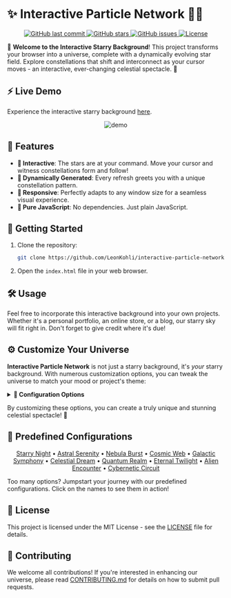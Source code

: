 # ✨ Interactive Particle Network 🚀🌌

<p align="center">
  <a href="https://github.com/LeonKohli/interactive-particle-network">
    <img src="https://img.shields.io/github/last-commit/LeonKohli/interactive-particle-network" alt="GitHub last commit">
  </a>
  <a href="https://github.com/LeonKohli/interactive-particle-network/stargazers">
    <img src="https://img.shields.io/github/stars/LeonKohli/interactive-particle-network" alt="GitHub stars">
  </a>
  <a href="https://github.com/LeonKohli/interactive-particle-network/issues">
    <img src="https://img.shields.io/github/issues/LeonKohli/interactive-particle-network" alt="GitHub issues">
  </a>
  <a href="https://github.com/LeonKohli/interactive-particle-network/blob/main/LICENSE">
    <img src="https://img.shields.io/github/license/LeonKohli/interactive-particle-network" alt="License">
  </a>
</p>

🌌 **Welcome to the Interactive Starry Background**! This project transforms your browser into a universe, complete with a dynamically evolving star field. Explore constellations that shift and interconnect as your cursor moves - an interactive, ever-changing celestial spectacle. 🌠

## ⚡ Live Demo

Experience the interactive starry background [here](https://codepen.io/LeonKohli/pen/poQKLOL).

<p align="center">
  <img src="https://github.com/LeonKohli/interactive-particle-network/assets/98176333/ac7b59d7-8dfb-4290-88ec-632fd9348170" alt="demo">
</p>

## 🌟 Features

- **👐 Interactive**: The stars are at your command. Move your cursor and witness constellations form and follow!
- **🎲 Dynamically Generated**: Every refresh greets you with a unique constellation pattern.
- **📐 Responsive**: Perfectly adapts to any window size for a seamless visual experience.
- **🔨 Pure JavaScript**: No dependencies. Just plain JavaScript.

## 🚀 Getting Started

1. Clone the repository:
   ```sh
   git clone https://github.com/LeonKohli/interactive-particle-network.git
   ```
2. Open the `index.html` file in your web browser.

## 🛠️ Usage

Feel free to incorporate this interactive background into your own projects. Whether it's a personal portfolio, an online store, or a blog, our starry sky will fit right in. Don't forget to give credit where it's due!

## ⚙️ Customize Your Universe

**Interactive Particle Network** is not just a starry background, it's _your_ starry background. With numerous customization options, you can tweak the universe to match your mood or project's theme:

<details>
  <summary><strong>🌟 Configuration Options</strong></summary>

  - `numberOfStars`: Set the number of stars in your sky.
  - `maxDistance`: Maximum distance for a star connection.
  - `starSize`: Range of possible star sizes.
  - `speedFactor`: Speed at which stars move around the canvas.
  - `mouseRadius`: Area around the mouse where stars will attempt to form connections.
  - `starColor`: Color of the stars.
  - `connectionColor`: Color of the lines that connect stars.
  - `canvasBackgroundColor`: Background color of your canvas.
  - `lineThickness`: Thickness of the connection lines.
  - `starShapes`: Shapes of the stars - 'circle' or 'star'.
  - `randomStarSpeeds`: Set this to true for stars moving at random speeds.
  - `rotationSpeed`: Range of possible rotation speeds for star-shaped stars.
  - `connectionsWhenNoMouse`: Set this to true to form star connections without mouse interference.
  - `percentStarsConnecting`: Percentage of stars that can connect when the mouse is not on the canvas.
  - `connectionLinesDashed`: Set this to true for dashed connection lines.
  - `dashedLinesConfig`: Configuration for the dashed lines.
  - `canvasGradient`: Add a gradient for the canvas background.
  - `starDensity`: Density of the stars - 'low', 'medium', 'high', or 'ultra'.
</details>

By customizing these options, you can create a truly unique and stunning celestial spectacle! 💫

## 🎨 Predefined Configurations

<p align="center">
  <a href="./examples.md#starry-night">Starry Night</a> •
  <a href="./examples.md#astral-serenity">Astral Serenity</a> •
  <a href="./examples.md#nebula-burst">Nebula Burst</a> •
  <a href="./examples.md#cosmic-web">Cosmic Web</a> •
  <a href="./examples.md#galactic-symphony">Galactic Symphony</a> •
  <a href="./examples.md#celestial-dream">Celestial Dream</a> •
  <a href="./examples.md#quantum-realm">Quantum Realm</a> •
  <a href="./examples.md#eternal-twilight">Eternal Twilight</a> •
  <a href="./examples.md#alien-encounter">Alien Encounter</a> •
  <a href="./examples.md#cybernetic-circuit">Cybernetic Circuit</a>
</p>

Too many options? Jumpstart your journey with our predefined configurations. Click on the names to see them in action!

## 📄 License

This project is licensed under the MIT License - see the [LICENSE](LICENSE) file for details.

## 👥 Contributing

We welcome all contributions! If you're interested in enhancing our universe, please read [CONTRIBUTING.md](CONTRIBUTING.md) for details on how to submit pull requests.
